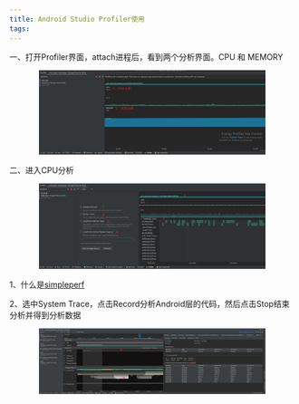 ```yaml
---
title: Android Studio Profiler使用
tags:
---
```


一、打开Profiler界面，attach进程后，看到两个分析界面。CPU 和 MEMORY

<center>
    <img src="../images/android/android-studio-profiler1.jpg" width="400"/>
</center>

二、进入CPU分析
<center>
    <img src="../images/android/android-studio-profiler2.jpg" width="400"/>
</center>

1、什么是[simpleperf](https://android.googlesource.com/platform/prebuilts/simpleperf/+/refs/heads/ndk-r13-release/README.md)


2、选中System Trace，点击Record分析Android层的代码，然后点击Stop结束分析并得到分析数据
<center>
    <img src="../images/android/android-studio-profiler3.png" width="400"/>
</center>